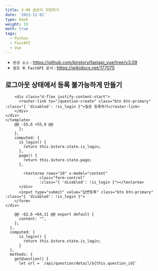 ```yaml
---
title: 3-09 글쓴이 저장하기
date: '2023-11-01'
type: book
weight: 19
math: true
tags:
  - Python
  - FastAPI
  - Vue
---
```


- `완성 소스` : https://github.com/kjrstory/fastapi_vue/tree/v3.09
- `점프 투 FastAPI 문서` : https://wikidocs.net/177075


## 로그아웃 상태에서 등록 불가능하게 만들기



```
    <div class="d-flex justify-content-start">
      <router-link to="/question-create" class="btn btn-primary" :class="{ 'disabled': !is_login }">질문 등록하기</router-link>
    </div>  
</div>    
</template>
	@@ -55,6 +55,9 @@
      };
    },
    computed: {
      is_login() {
        return this.$store.state.is_login;
      },
      page() {
        return this.$store.state.page;
      },
```


```
        <textarea rows="10" v-model="content" 
               class="form-control"
               :class="{ 'disabled': !is_login }"></textarea>
      </div>
      <input type="submit" value="답변등록" class="btn btn-primary" :class="{ 'disabled': !is_login }">
    </form>
</div>

	@@ -62,6 +64,11 @@ export default {
      content: "",
    };
  },
  computed: {
      is_login() {
        return this.$store.state.is_login;
      }
  },
  methods: {
    getQuestion() {
      let url = `/api/question/detail/${this.question_id}`
```
